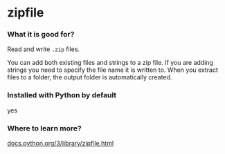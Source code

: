
# zipfile

### What it is good for?

Read and write `.zip` files.

You can add both existing files and strings to a zip file. If you are adding strings you need to specify the file name it is written to. When you extract files to a folder, the output folder is automatically created.

### Installed with Python by default

yes

### Where to learn more?

[docs.python.org/3/library/zipfile.html](https://docs.python.org/3/library/zipfile.html)
